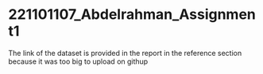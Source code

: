 # 221101107_Abdelrahman_Assignment1

The link of the dataset is provided in the report in the reference section because it was too big to upload on githup
